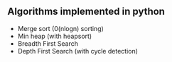 ## Algorithms implemented in python

- Merge sort (0(nlogn) sorting)
- Min heap (with heapsort)
- Breadth First Search
- Depth First Search (with cycle detection)

